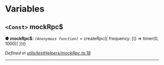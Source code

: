 

# Variables

<a id="mockrpc_"></a>

## `<Const>` mockRpc$

**● mockRpc$**: *`(Anonymous function)`* =  createRpc({ frequency: [() => timer(0, 1000)] })()

*Defined in [utils/testHelpers/mockRpc.ts:18](https://github.com/paritytech/js-libs/blob/4f9b60d/packages/light.js/src/utils/testHelpers/mockRpc.ts#L18)*

___

